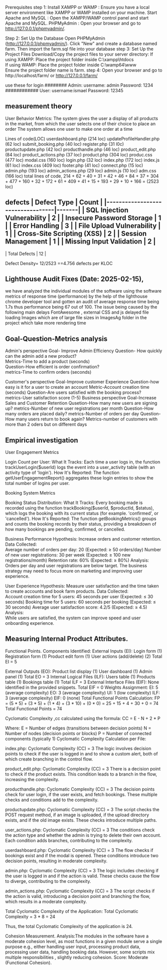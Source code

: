 Prerequisites
step 1:
Install XAMPP or WAMP : Ensure you have a local server environment like XAMPP or WAMP installed on your machine.
Start Apache and MySQL : Open the XAMPP/WAMP control panel and start Apache and MySQL.
PHPMyAdmin : Open your browser and go to http://127.0.0.1/phpmyadmin/.

Step 2:
Set Up the Database
Open PHPMyAdmin (http://127.0.0.1/phpmyadmin/).
Click "New" and create a database named farm.
Then import the farm.sql file into your database
step 3:
Set Up the Project Files
Download/Copy the project files to your server directory:
If using XAMPP: Place the project folder inside C:\xampp\htdocs\
If using WAMP: Place the project folder inside C:\wamp64\www\
Ensure the project folder name is farm.
step 4:
Open your browser and go to
http://localhost/farm/
or http://127.0.0.1/farm/

use these for login
########
Admin:
username: admin
Password: 1234
############
User:
username:ismael
Password: 12345



## measurement theory

User Behavior Metrics:
  The system gives the user a display of all products in the market, from which the user selects one of their choice to place an order
  The system allows one user to make one order at a time

Lines of code(LOC)
  userdashboard.php              (214 loc)
  updateProfileHandler.php       (62 loc)
  submit_booking.php              (40 loc)
  register.php                     (31 l0c)
  productupdate.php                (42 loc)
  producthandle.php                 (46 loc)
  product_edit.php                (84 loc)
  product_actions.php              (37 loc)
  product.php                      (304 loc)
  produc.css                      (477 loc)
  modal.css                      (160 loc)
  login.php                      (32 loc)
  index.php                      (172 loc)
  index.js                      (61 loc)
  index.css                      (409  loc)
  footer.php                    (41 loc)
  connect.php                    (15 loc)
  admin.php                      (193 loc)
  admin_actions.php              (29 loc)
  admin.js                    (10 loc)
  adm.css                    (166 loc)
  total lines of code,        214 + 62 + 40 + 31 + 42 + 46 + 84 + 37 + 304 + 477 + 160 + 32 + 172 + 61 + 409 + 41 + 15 + 193 + 29 + 10 + 166 
                              = (2523 loc)


defects 
| Defect Type                      | Count |
|----------------------------------|-------|
| SQL Injection Vulnerability      | 2     |
| Insecure Password Storage        | 1     |
| Error Handling                   | 3     |
| File Upload Vulnerability        | 1     |
| Cross-Site Scripting (XSS)       | 2     |
| Session Management               | 1     |
| Missing Input Validation         | 2     |
--------------------------------------------
| Total Defects                    | 12    |


Defect Density= 12/2523 ==4.756 defects per KLOC



## Lighthouse Audit Fixes (Date: 2025-02-15),
we have analyzed the  individual modules of the software using the software metrics of response time (performance) by the help of the lighthouse chrome developer tool and gotten an audit of average  response time being 1.7s thus performance being 67 out of 100.
The issue being caused by the following main delays
FontAwesome , external CSS and js  delayed file loading
Images  which are of large file sizes in ImagesAg folder in the project which take more rendering time


## Goal-Question-Metrics analysis
Admin's perspective
 Goal- Improve Admin Efficiency
  Question- How quickly can the admin add a new  product?  
    Metrics-Time to add a product (seconds)  
  Question-How efficient is order confirmation?  
    metrics-Time to confirm orders (seconds)

Customer's perspective 
 Goal-Improve customer Experience
   Question-how easy is it for a user to create an account
     Metric-Account creation time (seconds)
  Question-Are users satisfied with the booking process?  
     metrics-User satisfaction score (1-5) 
Business perspective 
Goal-Increase Sales and Customer Retention
  Qusetion-How many new users are signing up?
     metrics-Number of new user registrations per month
  Question-How many orders are placed daily?
     metrics-Number of orders per day
  Question-How many users return to book again?
 Metrics-number of customers with more than 2 oders but on different days


## Empirical investigation
User Engagement Metrics

  Login Count per User:
    What It Tracks: Each time a user logs in, the function trackUserLogin($userId) logs the event into a user_activity table (with an activity type of 'login').
    How It's Reported: The function getUserEngagementReport() aggregates these login entries to show the total number of logins per user.

Booking System Metrics

  Booking Status Distribution:
    What It Tracks: Every booking made is recorded using the function trackBooking($userId, $productId, $status), which logs the booking with its current status (for example. 'confirmed', or 'cancelled').
    How It's Reported: The function getBookingMetrics() groups and counts the booking records by their status, providing a breakdown of how many bookings are pending, confirmed, or cancelled.
    
Business Performance
Hypothesis: Increase orders and customer retention.
Data Collected:  
  Average number of orders per day: 20 (Expected: ≥ 50 orders/day)
  Number of new user registrations: 30 per week (Expected: ≥ 100 new registrations/month)
  Retention rate: 60% (Expected: ≥ 80%)
Analysis:  
 Orders per day and user registrations are below target. The business strategy may need to focus more on marketing and improving user experience.

 User Experience
Hypothesis: Measure user satisfaction and the time taken to create accounts and book farm products.
Data Collected:  
   Account creation time for 5 users: 45 seconds per user (Expected: ≤ 30 seconds)
   Booking time for 5 users: 60 seconds per booking (Expected: ≤ 30 seconds)
   Average user satisfaction score: 4.2/5 (Expected: ≥ 4.5)
Analysis:  
  While users are satisfied, the system can improve speed and user onboarding experience.
## Measuring Internal Product Attributes.
 Functional Points.
Components Identified:
 External Inputs (EI):
   Login form (1)
   Registration form (1)
   Product edit form (1)
   User actions (add/delete) (2)
  Total EI = 5

 External Outputs (EO):
Product list display (1)
   User dashboard (1)
   Admin panel (1)
  Total EO = 3
Internal Logical Files (ILF):
   Users table (1)
   Products table (1)
   Bookings table (1)
  Total ILF = 3
External Interface Files (EIF):
   None identified in the provided snippets.
  Total EIF = 0
Weights Assignment:
 EI: 5 (average complexity)
 EO: 3 (average complexity)
 UI: 1 (low complexity)
 ILF: 3 (average complexity)
 EIF: 0 (none)
Total Functional Points Calculation:
FP = (5 * 5) + (3 * 5) + (1 * 4) + (3 * 10) + (0 * 0) = 25 + 15 + 4 + 30 + 0 = 74
Total Functional Points = 74



Cyclomatic Complexity ,cc
calculated using the formula:
CC = E - N + 2 * P

Where:
E = Number of edges (transitions between decision points)
N = Number of nodes (decision points or blocks)
P = Number of connected components (typically 1)
Cyclomatic Complexity Calculation per File:

index.php: Cyclomatic Complexity (CC) = 3
The logic involves decision points to check if the user is logged in and to show a custom alert, both of which create branching in the control flow.

product_edit.php: Cyclomatic Complexity (CC) = 3
There is a decision point to check if the product exists. This condition leads to a branch in the flow, increasing the complexity.

producthandle.php: Cyclomatic Complexity (CC) = 3
The decision points check for user login, if the user exists, and fetch bookings. These multiple checks and conditions add to the complexity.

productupdate.php: Cyclomatic Complexity (CC) = 3
The script checks the POST request method, if an image is uploaded, if the upload directory exists, and if the old image exists. These checks introduce multiple paths.

user_actions.php: Cyclomatic Complexity (CC) = 3
The conditions check the action type and whether the admin is trying to delete their own account. Each condition adds branches, contributing to the complexity.

userdashboard.php: Cyclomatic Complexity (CC) = 3
The flow checks if bookings exist and if the modal is opened. These conditions introduce two decision points, resulting in moderate complexity.

admin.php: Cyclomatic Complexity (CC) = 3
The logic includes checking if the user is logged in and if the action is valid. These checks cause the flow to diverge, contributing to the complexity.

admin_actions.php: Cyclomatic Complexity (CC) = 3
The script checks if the action is valid, introducing a decision point and branching the flow, which results in a moderate complexity.

Total Cyclomatic Complexity of the Application:
Total Cyclomatic Complexity = 3 * 8 = 24

Thus, the total Cyclomatic Complexity of the application is 24.

Cohesion Measurement.
Analysis:The modules in the software have a moderate cohesion level, as most functions in a given module serve a single purpose e.g., either handling user input, processing product data, processing  user data, handling booking data. However, some scripts mix multiple responsibilities , slightly reducing cohesion.
Score: Moderate (Functional Cohesion).

  

